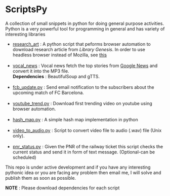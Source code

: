 # ScriptsPy
A collection of small snippets in python for doing general purpose activities. Python is a very powerful tool for programming in general and has variety of interesting libraries

* [research_art](https://github.com/Akash1684/ScriptsPy/blob/master/research_art.py) : A python script that peforms browser automation to download research article from *Library Genesis*. In order to use headless browser instead of Mozilla, see [this](https://splinter.readthedocs.io/en/latest/drivers/zope.testbrowser.html)<br></br>
* [vocal_news](https://github.com/Akash1684/ScriptsPy/blob/master/vocal_news.py) : Vocal news fetch the top stories from [Google News](https://news.google.co.in/) and convert it into the MP3 file.<br>**Dependencies** : BeautifulSoup and gTTS.<br></br>
* [fcb_update.py](https://github.com/Akash1684/ScriptsPy/blob/master/fcb_update.py) : Send email notification to the subscribers about the upcoming match of FC Barcelona.<br></br>
* [youtube_trend.py](https://github.com/Akash1684/ScriptsPy/blob/master/youtube_trend.py) : Download first trending video on youtube using browser automation.<br></br>
* [hash_map.py](https://github.com/Akash1684/ScriptsPy/blob/master/hash_map.py) : A simple hash map implementation in python<br></br>
* [video_to_audio.py](https://github.com/Akash1684/ScriptsPy/blob/master/video_to_audio.py) : Script to convert video file to audio (.wav) file (Unix only).<br></br>
* [pnr_status.py](https://github.com/Akash1684/ScriptsPy/blob/master/pnr_status.py) : Given the PNR of the railway ticket this script checks the current status and send it in form of text message. (Optional-can be scheduled)


This repo is under active development and if you have any interesting pythonic idea or you are facing any problem then email me, I will solve and publish them as soon as possible.



**NOTE** : Please download dependencies for each script
